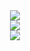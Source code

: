 <div align="center">  
  <img src="https://readme-typing-svg.demolab.com?font=dm+mono&weight=600&size=35&duration=3000&pause=1000&color=6FA3F9&center=true&repeat=false&random=false&width=435&lines=Sarah+Stockton" />
</div>
<div align="center">
<a href="https://github.com/stocktons/github-readme-stats">
  <img src="https://github-readme-stats-oh-rats.vercel.app/api?username=stocktons&rank_icon=github&theme=tokyonight&hide=stars&show_icons=true&custom_title=GitHub%20Stats" />
</a>
</div>
<div align="center">
  <img src="https://github-readme-stats-oh-rats.vercel.app/api/top-langs/?username=stocktons&layout=compact&theme=tokyonight&card_width=467&hide=DIGITAL%20Command%20Language&exclude_repo=test_sis,test_nums" />
</div>



<!--
**stocktons/stocktons** is a ✨ _special_ ✨ repository because its `README.md` (this file) appears on your GitHub profile.

Here are some ideas to get you started:

- 🔭 I’m currently working on ...
- 🌱 I’m currently learning ...
- 👯 I’m looking to collaborate on ...
- 🤔 I’m looking for help with ...
- 💬 Ask me about ...
- 📫 How to reach me: ...
- 😄 Pronouns: ...
- ⚡ Fun fact: ...
-->
